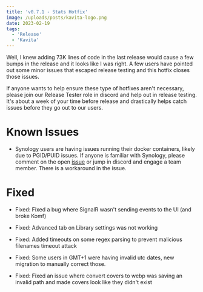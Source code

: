 ```yaml
---
title: 'v0.7.1 - Stats Hotfix'
image: /uploads/posts/kavita-logo.png
date: 2023-02-19
tags:
  - 'Release'
  - 'Kavita'
---
```


Well, I knew adding 73K lines of code in the last release would cause a few bumps in the release and it looks like I was right. A few users have pointed out some minor issues that escaped release testing and this hotfix closes those issues.



If anyone wants to help ensure these type of hotfixes aren't necessary, please join our Release Tester role in discord and help out in release testing. It's about a week of your time before release and drastically helps catch issues before they go out to our users.



# Known Issues

- Synology users are having issues running their docker containers, likely due to PGID/PUID issues. If anyone is familiar with Synology, please comment on the open [issue](https://github.com/Kareadita/Kavita/issues/1806) or jump in discord and engage a team member. There is a workaround in the issue.



# Fixed

- Fixed: Fixed a bug where SignalR wasn't sending events to the UI (and broke Komf) 

- Fixed: Advanced tab on Library settings was not working

- Fixed: Added timeouts on some regex parsing to prevent malicious filenames timeout attack

- Fixed: Some users in GMT+1 were having invalid utc dates, new migration to manually correct those. 

- Fixed: Fixed an issue where convert covers to webp was saving an invalid path and made covers look like they didn't exist


